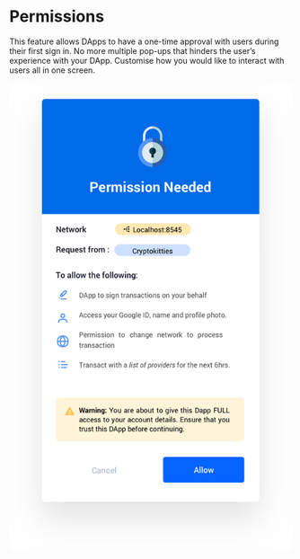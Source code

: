 # Permissions

This feature allows DApps to have a one-time approval with users during their first sign in. No more multiple pop-ups that hinders the user’s experience with your DApp. Customise how you would like to interact with users all in one screen.

![Permissions](../.gitbook/assets/permissions.png)
